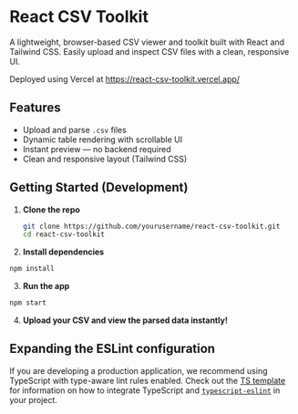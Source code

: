# React CSV Toolkit

A lightweight, browser-based CSV viewer and toolkit built with React and Tailwind CSS. Easily upload and inspect CSV files with a clean, responsive UI.

Deployed using Vercel at https://react-csv-toolkit.vercel.app/

## Features

- Upload and parse `.csv` files
- Dynamic table rendering with scrollable UI
- Instant preview — no backend required
- Clean and responsive layout (Tailwind CSS)

## Getting Started (Development)

1. **Clone the repo**

   ```bash
   git clone https://github.com/yourusername/react-csv-toolkit.git
   cd react-csv-toolkit
   ```

2. **Install dependencies**

  ```bash
  npm install
  ```

3. **Run the app**

  ```bash
  npm start
  ```

4. **Upload your CSV and view the parsed data instantly!**


## Expanding the ESLint configuration

If you are developing a production application, we recommend using TypeScript with type-aware lint rules enabled. Check out the [TS template](https://github.com/vitejs/vite/tree/main/packages/create-vite/template-react-ts) for information on how to integrate TypeScript and [`typescript-eslint`](https://typescript-eslint.io) in your project.
